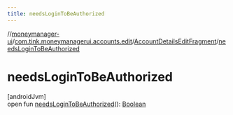 ```yaml
---
title: needsLoginToBeAuthorized
---
```

//[moneymanager-ui](../../../index.html)/[com.tink.moneymanagerui.accounts.edit](../index.html)/[AccountDetailsEditFragment](index.html)/[needsLoginToBeAuthorized](needs-login-to-be-authorized.html)



# needsLoginToBeAuthorized



[androidJvm]\
open fun [needsLoginToBeAuthorized](needs-login-to-be-authorized.html)(): [Boolean](https://kotlinlang.org/api/latest/jvm/stdlib/kotlin/-boolean/index.html)




